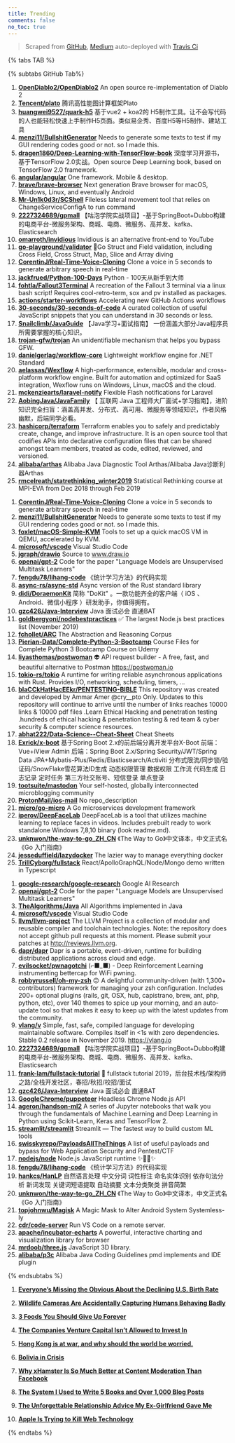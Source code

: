 ```yaml
---
title: Trending
comments: false
no_toc: true
---
```


> Scraped from [GitHub](https://github.com/trending), [Medium](https://medium.com/topic/popular)
auto-deployed with [Travis Ci](https://travis-ci.org/)

{% tabs TAB %}
<!-- tab GitHub -->
{% subtabs GitHub Tab%}
<!-- tab Daily -->
1. [**OpenDiablo2/OpenDiablo2**](https://github.com/OpenDiablo2/OpenDiablo2)
An open source re-implementation of Diablo 2
2. [**Tencent/plato**](https://github.com/Tencent/plato)
腾讯高性能图计算框架Plato
3. [**huangwei9527/quark-h5**](https://github.com/huangwei9527/quark-h5)
基于vue2 + koa2的 H5制作工具。让不会写代码的人也能轻松快速上手制作H5页面。类似易企秀、百度H5等H5制作、建站工具
4. [**menzi11/BullshitGenerator**](https://github.com/menzi11/BullshitGenerator)
Needs to generate some texts to test if my GUI rendering codes good or not. so I made this.
5. [**dragen1860/Deep-Learning-with-TensorFlow-book**](https://github.com/dragen1860/Deep-Learning-with-TensorFlow-book)
深度学习开源书，基于TensorFlow 2.0实战。Open source Deep Learning book, based on TensorFlow 2.0 framework.
6. [**angular/angular**](https://github.com/angular/angular)
One framework. Mobile & desktop.
7. [**brave/brave-browser**](https://github.com/brave/brave-browser)
Next generation Brave browser for macOS, Windows, Linux, and eventually Android
8. [**Mr-Un1k0d3r/SCShell**](https://github.com/Mr-Un1k0d3r/SCShell)
Fileless lateral movement tool that relies on ChangeServiceConfigA to run command
9. [**2227324689/gpmall**](https://github.com/2227324689/gpmall)
【咕泡学院实战项目】-基于SpringBoot+Dubbo构建的电商平台-微服务架构、商城、电商、微服务、高并发、kafka、Elasticsearch
10. [**omarroth/invidious**](https://github.com/omarroth/invidious)
Invidious is an alternative front-end to YouTube
11. [**go-playground/validator**](https://github.com/go-playground/validator)
💯Go Struct and Field validation, including Cross Field, Cross Struct, Map, Slice and Array diving
12. [**CorentinJ/Real-Time-Voice-Cloning**](https://github.com/CorentinJ/Real-Time-Voice-Cloning)
Clone a voice in 5 seconds to generate arbitrary speech in real-time
13. [**jackfrued/Python-100-Days**](https://github.com/jackfrued/Python-100-Days)
Python - 100天从新手到大师
14. [**fohtla/Fallout3Terminal**](https://github.com/fohtla/Fallout3Terminal)
A recreation of the Fallout 3 terminal via a linux bash script! Requires cool-retro-term, sox and pv installed as packages.
15. [**actions/starter-workflows**](https://github.com/actions/starter-workflows)
Accelerating new GitHub Actions workflows
16. [**30-seconds/30-seconds-of-code**](https://github.com/30-seconds/30-seconds-of-code)
A curated collection of useful JavaScript snippets that you can understand in 30 seconds or less.
17. [**Snailclimb/JavaGuide**](https://github.com/Snailclimb/JavaGuide)
【Java学习+面试指南】 一份涵盖大部分Java程序员所需要掌握的核心知识。
18. [**trojan-gfw/trojan**](https://github.com/trojan-gfw/trojan)
An unidentifiable mechanism that helps you bypass GFW.
19. [**danielgerlag/workflow-core**](https://github.com/danielgerlag/workflow-core)
Lightweight workflow engine for .NET Standard
20. [**aelassas/Wexflow**](https://github.com/aelassas/Wexflow)
A high-performance, extensible, modular and cross-platform workflow engine. Built for automation and optimized for SaaS integration, Wexflow runs on Windows, Linux, macOS and the cloud.
21. [**mckenziearts/laravel-notify**](https://github.com/mckenziearts/laravel-notify)
Flexible Flash notifications for Laravel
22. [**AobingJava/JavaFamily**](https://github.com/AobingJava/JavaFamily)
【 互联网 Java 工程师大厂面试+学习指南】，进阶知识完全扫盲：涵盖高并发、分布式、高可用、微服务等领域知识，作者风格幽默，后端同学必看。
23. [**hashicorp/terraform**](https://github.com/hashicorp/terraform)
Terraform enables you to safely and predictably create, change, and improve infrastructure. It is an open source tool that codifies APIs into declarative configuration files that can be shared amongst team members, treated as code, edited, reviewed, and versioned.
24. [**alibaba/arthas**](https://github.com/alibaba/arthas)
Alibaba Java Diagnostic Tool Arthas/Alibaba Java诊断利器Arthas
25. [**rmcelreath/statrethinking_winter2019**](https://github.com/rmcelreath/statrethinking_winter2019)
Statistical Rethinking course at MPI-EVA from Dec 2018 through Feb 2019
<!-- endtab -->
<!-- tab Weekly -->
1. [**CorentinJ/Real-Time-Voice-Cloning**](https://github.com/CorentinJ/Real-Time-Voice-Cloning)
Clone a voice in 5 seconds to generate arbitrary speech in real-time
2. [**menzi11/BullshitGenerator**](https://github.com/menzi11/BullshitGenerator)
Needs to generate some texts to test if my GUI rendering codes good or not. so I made this.
3. [**foxlet/macOS-Simple-KVM**](https://github.com/foxlet/macOS-Simple-KVM)
Tools to set up a quick macOS VM in QEMU, accelerated by KVM.
4. [**microsoft/vscode**](https://github.com/microsoft/vscode)
Visual Studio Code
5. [**jgraph/drawio**](https://github.com/jgraph/drawio)
Source to www.draw.io
6. [**openai/gpt-2**](https://github.com/openai/gpt-2)
Code for the paper "Language Models are Unsupervised Multitask Learners"
7. [**fengdu78/lihang-code**](https://github.com/fengdu78/lihang-code)
《统计学习方法》的代码实现
8. [**async-rs/async-std**](https://github.com/async-rs/async-std)
Async version of the Rust standard library
9. [**didi/DoraemonKit**](https://github.com/didi/DoraemonKit)
简称 "DoKit" 。一款功能齐全的客户端（ iOS 、Android、微信小程序 ）研发助手，你值得拥有。
10. [**gzc426/Java-Interview**](https://github.com/gzc426/Java-Interview)
Java 面试必会 直通BAT
11. [**goldbergyoni/nodebestpractices**](https://github.com/goldbergyoni/nodebestpractices)
✅ The largest Node.js best practices list (November 2019)
12. [**fchollet/ARC**](https://github.com/fchollet/ARC)
The Abstraction and Reasoning Corpus
13. [**Pierian-Data/Complete-Python-3-Bootcamp**](https://github.com/Pierian-Data/Complete-Python-3-Bootcamp)
Course Files for Complete Python 3 Bootcamp Course on Udemy
14. [**liyasthomas/postwoman**](https://github.com/liyasthomas/postwoman)
👽 API request builder - A free, fast, and beautiful alternative to Postman https://postwoman.io
15. [**tokio-rs/tokio**](https://github.com/tokio-rs/tokio)
A runtime for writing reliable asynchronous applications with Rust. Provides I/O, networking, scheduling, timers, ...
16. [**blaCCkHatHacEEkr/PENTESTING-BIBLE**](https://github.com/blaCCkHatHacEEkr/PENTESTING-BIBLE)
This repository was created and developed by Ammar Amer @cry__pto Only. Updates to this repository will continue to arrive until the number of links reaches 10000 links & 10000 pdf files .Learn Ethical Hacking and penetration testing .hundreds of ethical hacking & penetration testing & red team & cyber security & computer science resources.
17. [**abhat222/Data-Science--Cheat-Sheet**](https://github.com/abhat222/Data-Science--Cheat-Sheet)
Cheat Sheets
18. [**Exrick/x-boot**](https://github.com/Exrick/x-boot)
基于Spring Boot 2.x的前后端分离开发平台X-Boot 前端：Vue+iView Admin 后端：Spring Boot 2.x/Spring Security/JWT/Spring Data JPA+Mybatis-Plus/Redis/Elasticsearch/Activiti 分布式限流/同步锁/验证码/SnowFlake雪花算法ID生成 动态权限管理 数据权限 工作流 代码生成 日志记录 定时任务 第三方社交账号、短信登录 单点登录
19. [**tootsuite/mastodon**](https://github.com/tootsuite/mastodon)
Your self-hosted, globally interconnected microblogging community
20. [**ProtonMail/ios-mail**](https://github.com/ProtonMail/ios-mail)
No repo_description
21. [**micro/go-micro**](https://github.com/micro/go-micro)
A Go microservices development framework
22. [**iperov/DeepFaceLab**](https://github.com/iperov/DeepFaceLab)
DeepFaceLab is a tool that utilizes machine learning to replace faces in videos. Includes prebuilt ready to work standalone Windows 7,8,10 binary (look readme.md).
23. [**unknwon/the-way-to-go_ZH_CN**](https://github.com/unknwon/the-way-to-go_ZH_CN)
《The Way to Go》中文译本，中文正式名《Go 入门指南》
24. [**jesseduffield/lazydocker**](https://github.com/jesseduffield/lazydocker)
The lazier way to manage everything docker
25. [**TrillCyborg/fullstack**](https://github.com/TrillCyborg/fullstack)
React/ApolloGraphQL/Node/Mongo demo written in Typescript
<!-- endtab -->
<!-- tab Monthly -->
1. [**google-research/google-research**](https://github.com/google-research/google-research)
Google AI Research
2. [**openai/gpt-2**](https://github.com/openai/gpt-2)
Code for the paper "Language Models are Unsupervised Multitask Learners"
3. [**TheAlgorithms/Java**](https://github.com/TheAlgorithms/Java)
All Algorithms implemented in Java
4. [**microsoft/vscode**](https://github.com/microsoft/vscode)
Visual Studio Code
5. [**llvm/llvm-project**](https://github.com/llvm/llvm-project)
The LLVM Project is a collection of modular and reusable compiler and toolchain technologies. Note: the repository does not accept github pull requests at this moment. Please submit your patches at http://reviews.llvm.org.
6. [**dapr/dapr**](https://github.com/dapr/dapr)
Dapr is a portable, event-driven, runtime for building distributed applications across cloud and edge.
7. [**evilsocket/pwnagotchi**](https://github.com/evilsocket/pwnagotchi)
(⌐■_■) - Deep Reinforcement Learning instrumenting bettercap for WiFi pwning.
8. [**robbyrussell/oh-my-zsh**](https://github.com/robbyrussell/oh-my-zsh)
🙃 A delightful community-driven (with 1,300+ contributors) framework for managing your zsh configuration. Includes 200+ optional plugins (rails, git, OSX, hub, capistrano, brew, ant, php, python, etc), over 140 themes to spice up your morning, and an auto-update tool so that makes it easy to keep up with the latest updates from the community.
9. [**vlang/v**](https://github.com/vlang/v)
Simple, fast, safe, compiled language for developing maintainable software. Compiles itself in <1s with zero dependencies. Stable 0.2 release in November 2019. https://vlang.io
10. [**2227324689/gpmall**](https://github.com/2227324689/gpmall)
【咕泡学院实战项目】-基于SpringBoot+Dubbo构建的电商平台-微服务架构、商城、电商、微服务、高并发、kafka、Elasticsearch
11. [**frank-lam/fullstack-tutorial**](https://github.com/frank-lam/fullstack-tutorial)
🚀 fullstack tutorial 2019，后台技术栈/架构师之路/全栈开发社区，春招/秋招/校招/面试
12. [**gzc426/Java-Interview**](https://github.com/gzc426/Java-Interview)
Java 面试必会 直通BAT
13. [**GoogleChrome/puppeteer**](https://github.com/GoogleChrome/puppeteer)
Headless Chrome Node.js API
14. [**ageron/handson-ml2**](https://github.com/ageron/handson-ml2)
A series of Jupyter notebooks that walk you through the fundamentals of Machine Learning and Deep Learning in Python using Scikit-Learn, Keras and TensorFlow 2.
15. [**streamlit/streamlit**](https://github.com/streamlit/streamlit)
Streamlit — The fastest way to build custom ML tools
16. [**swisskyrepo/PayloadsAllTheThings**](https://github.com/swisskyrepo/PayloadsAllTheThings)
A list of useful payloads and bypass for Web Application Security and Pentest/CTF
17. [**nodejs/node**](https://github.com/nodejs/node)
Node.js JavaScript runtime ✨🐢🚀✨
18. [**fengdu78/lihang-code**](https://github.com/fengdu78/lihang-code)
《统计学习方法》的代码实现
19. [**hankcs/HanLP**](https://github.com/hankcs/HanLP)
自然语言处理 中文分词 词性标注 命名实体识别 依存句法分析 新词发现 关键词短语提取 自动摘要 文本分类聚类 拼音简繁
20. [**unknwon/the-way-to-go_ZH_CN**](https://github.com/unknwon/the-way-to-go_ZH_CN)
《The Way to Go》中文译本，中文正式名《Go 入门指南》
21. [**topjohnwu/Magisk**](https://github.com/topjohnwu/Magisk)
A Magic Mask to Alter Android System Systemless-ly
22. [**cdr/code-server**](https://github.com/cdr/code-server)
Run VS Code on a remote server.
23. [**apache/incubator-echarts**](https://github.com/apache/incubator-echarts)
A powerful, interactive charting and visualization library for browser
24. [**mrdoob/three.js**](https://github.com/mrdoob/three.js)
JavaScript 3D library.
25. [**alibaba/p3c**](https://github.com/alibaba/p3c)
Alibaba Java Coding Guidelines pmd implements and IDE plugin
<!-- endtab -->
{% endsubtabs %}
<!-- endtab --><!-- tab Medium -->
1. [**Everyone’s Missing the Obvious About the Declining U.S. Birth Rate**](https://gen.medium.com/everyones-missing-the-obvious-when-it-comes-to-the-declining-u-s-birth-rate-679abebb854b?source=topic_page---------------------------20)

2. [**Wildlife Cameras Are Accidentally Capturing Humans Behaving Badly**](https://onezero.medium.com/wildlife-cameras-are-accidentally-capturing-humans-behaving-badly-5c363b080b91?source=topic_page---------0------------------1)

3. [**3 Foods You Should Give Up Forever**](https://elemental.medium.com/3-foods-you-should-throw-away-forever-3eb7b5f38075?source=topic_page---------1------------------1)

4. [**The Companies Venture Capital Isn’t Allowed to Invest In**](https://marker.medium.com/the-companies-venture-capital-isnt-allowed-to-invest-in-a59c4cdd5ae?source=topic_page---------2------------------1)

5. [**Hong Kong is at war, and why should the world be worried.**](https://medium.com/賴叔睇育/hong-kong-is-at-war-and-why-should-the-world-be-worried-93af8a94ee0f?source=topic_page---------4------------------1)

6. [**Bolivia in Crisis**](https://medium.com/@jimshultz716/bolivia-in-crisis-4ef2f25471ed?source=topic_page---------5------------------1)

7. [**Why xHamster Is So Much Better at Content Moderation Than Facebook**](https://onezero.medium.com/why-xhamster-is-so-much-better-at-content-moderation-than-facebook-ec318919b0e4?source=topic_page---------6------------------1)

8. [**The System I Used to Write 5 Books and Over 1,000 Blog Posts**](https://medium.com/better-marketing/the-system-i-used-to-write-5-books-and-over-1-000-blog-posts-5872451d7461?source=topic_page---------7------------------1)

9. [**The Unforgettable Relationship Advice My Ex-Girlfriend Gave Me**](https://psiloveyou.xyz/the-unforgettable-relationship-advice-my-ex-girlfriend-gave-me-f86bce612769?source=topic_page---------8------------------1)

10. [**Apple Is Trying to Kill Web Technology**](https://onezero.medium.com/apple-is-trying-to-kill-web-technology-a274237c174d?source=topic_page---------9------------------1)

<!-- endtab -->
{% endtabs %}
